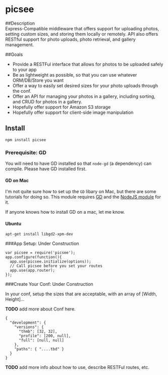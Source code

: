 picsee
=================

##Description  
Express-Compatible middleware that offers support for uploading photos, setting custom sizes, and storing them locally or remotely. API also offers RESTful support for photo uploads, photo retrieval, and gallery management.

##Goals

* Provide a RESTFul interface that allows for photos to be uploaded safely to your app
* Be as lightweight as possible, so that you can use whatever ORM/DB/Store you want
* Offer a way to easily set desired sizes for your photo uploads through the conf.
* Offer an API for managing your photos in a gallery, including sorting, and CRUD for photos
in a gallery.
* Hopefully offer support for Amazon S3 storage
* Hopefully offer support for client-side image manipulation

## Install

    npm install picsee


### Prerequisite: GD  

You will need to have GD installed so that `node-gd` (a dependency) can compile. Please have GD installed first.

#### GD on Mac  
I'm not quite sure how to set up the `GD` libary on Mac, but there are some tutorials for doing so. This module requires [GD](http://www.boutell.com/gd/) and the [NodeJS module](https://github.com/taggon/node-gd) for it.

If anyone knows how to install GD on a mac, let me know.

#### Ubuntu
    apt-get install libgd2-xpm-dev

###App Setup: Under Construction

    var picsee = require('picsee');
    app.configure(function(){
      app.use(picsee.initialize(options));
      // Call picsee before you set your routes
      app.use(app.router);
    });

###Create Your Conf: Under Construction

In your conf, setup the sizes that are acceptable, with an array of [Width, Height]...  

**TODO** add more about Conf here.

    {  
      "development": {  
        "versions": {  
          "thmb": [32, 32],   
          "profile": [200, null],  
          "full": [null, null]  
        },  
        "paths": { "....tbd" }  
      }  
    }  

**TODO** add more info about how to use, describe RESTFul routes, etc.



